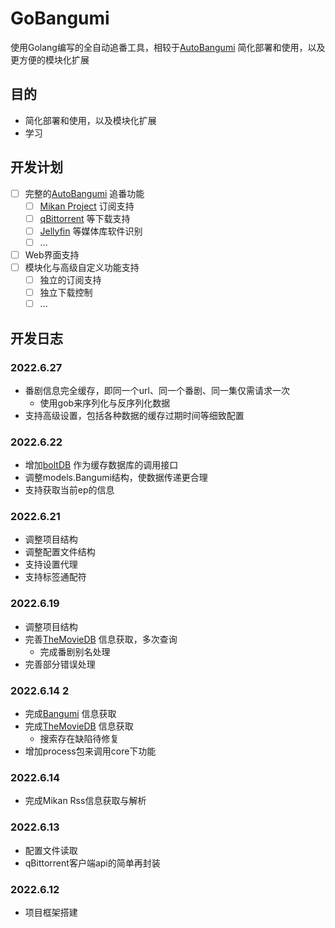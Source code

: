 # GoBangumi

使用Golang编写的全自动追番工具，相较于[AutoBangumi](https://github.com/EstrellaXD/Auto_Bangumi) 简化部署和使用，以及更方便的模块化扩展

## 目的
- 简化部署和使用，以及模块化扩展
- 学习

## 开发计划
- [ ] 完整的[AutoBangumi](https://github.com/EstrellaXD/Auto_Bangumi) 追番功能
  - [ ] [Mikan Project](https://mikanani.me) 订阅支持
  - [ ] [qBittorrent](https://qbittorrent.org) 等下载支持
  - [ ] [Jellyfin](https://jellyfin.org/) 等媒体库软件识别
  - [ ] ...
- [ ] Web界面支持
- [ ] 模块化与高级自定义功能支持
  - [ ] 独立的订阅支持
  - [ ] 独立下载控制
  - [ ] ...

## 开发日志
### 2022.6.27
- 番剧信息完全缓存，即同一个url、同一个番剧、同一集仅需请求一次
  - 使用gob来序列化与反序列化数据
- 支持高级设置，包括各种数据的缓存过期时间等细致配置

### 2022.6.22
- 增加[boltDB](https://github.com/boltdb/bolt) 作为缓存数据库的调用接口
- 调整models.Bangumi结构，使数据传递更合理
- 支持获取当前ep的信息

### 2022.6.21
- 调整项目结构
- 调整配置文件结构
- 支持设置代理
- 支持标签通配符

### 2022.6.19
- 调整项目结构
- 完善[TheMovieDB](https://www.themoviedb.org/) 信息获取，多次查询
  - 完成番剧别名处理
- 完善部分错误处理

### 2022.6.14 2
- 完成[Bangumi](https://bgm.tv) 信息获取
- 完成[TheMovieDB](https://www.themoviedb.org/) 信息获取
  - 搜索存在缺陷待修复
- 增加process包来调用core下功能

### 2022.6.14
- 完成Mikan Rss信息获取与解析

### 2022.6.13
- 配置文件读取
- qBittorrent客户端api的简单再封装

### 2022.6.12
- 项目框架搭建